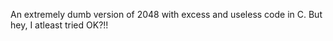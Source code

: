 An extremely dumb version of 2048
with excess and useless code in C.
But hey, I atleast tried OK?!!

